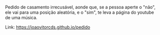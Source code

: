 Pedido de casamento irrecusável, aonde que, se a pessoa aperte o "não", ele vai para uma posição aleatória, e o "sim", te leva a página do youtube de uma música.


Link: https://joaovitorcds.github.io/pedido
